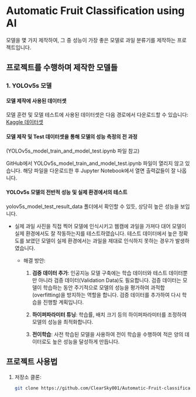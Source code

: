 # Automatic Fruit Classification using AI

모델을 몇 가지 제작하여, 그 중 성능이 가장 좋은 모델로 과일 분류기를 제작하는 프로젝트입니다.

## 프로젝트를 수행하며 제작한 모델들

### 1. YOLOv5s 모델

#### 모델 제작에 사용된 데이터셋

모델 훈련 및 모델 테스트에 사용된 데이터셋은 다음 경로에서 다운로드할 수 있습니다: [Kaggle 데이터셋](https://www.kaggle.com/datasets/sriramr/fruits-fresh-and-rotten-for-classification)

#### 모델 제작 및 Test 데이터셋을 통해 모델의 성능 측정의 전 과정
(YOLOv5s_model_train_and_model_test.ipynb 파일 참고)

GitHub에서 YOLOv5s_model_train_and_model_test.ipynb 파일이 열리지 않고 있습니다. 해당 파일을 다운로드한 후 Jupyter Notebook에서 열면 출력값들이 잘 나옵니다.

#### YOLOv5s 모델의 전반적 성능 및 실제 환경에서의 테스트

yolov5s_model_test_result_data 폴더에서 확인할 수 있듯, 상당히 높은 성능을 보입니다.
* 실제 과일 사진을 직접 찍어 모델에 인식시키고 웹캠에 과일을 가져다 대어 모델이 실제 환경에서도 잘 작동하는지를 테스트하였습니다. 테스트 데이터에서 높은 정확도를 보였던 모델이 실제 환경에서는 과일을 제대로 인식하지 못하는 경우가 발생하였습니다.

  * 해결 방안:
    1. **검증 데이터 추가**:
       인공지능 모델 구축에는 학습 데이터와 테스트 데이터뿐만 아니라 검증 데이터(Validation Data)도 필요합니다. 검증 데이터는 모델이 학습하는 동안 주기적으로 모델의 성능을 평가하여 과적합(overfitting)을 방지하는 역할을 합니다. 검증 데이터를 추가하여 다시 학습을 진행할 계획입니다.

    2. **하이퍼파라미터 튜닝**:
       학습률, 배치 크기 등의 하이퍼파라미터를 조정하여 모델의 성능을 최적화합니다.

    3. **전이학습**:
       사전 학습된 모델을 사용하여 전이 학습을 수행하여 적은 양의 데이터로도 높은 성능을 달성하게 만듭니다.

## 프로젝트 사용법

1. 저장소 클론:
   ```bash
   git clone https://github.com/ClearSky001/Automatic-Fruit-classification-using-AI.git
